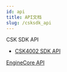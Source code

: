 ```yaml
---
id: api
title: API文档
slug: /csksdk_api
---
```


CSK SDK API
* [CSK4002 SDK API](https://open.listenai.com/csksdk/csk4002/sdk/files.html)

[EngineCore API](https://open.listenai.com/csksdk/csk4002/mruby/table_of_contents.html)